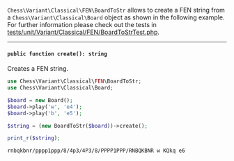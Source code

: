 `Chess\Variant\Classical\FEN\BoardToStr` allows to create a FEN string from a `Chess\Variant\Classical\Board` object as shown in the following example. For further information please check out the tests in [tests/unit/Variant/Classical/FEN/BoardToStrTest.php](https://github.com/chesslablab/php-chess/blob/master/tests/unit/Variant/Classical/FEN/BoardToStrTest.php).

---

#### `public function create(): string`

Creates a FEN string.

```php
use Chess\Variant\Classical\FEN\BoardToStr;
use Chess\Variant\Classical\Board;

$board = new Board();
$board->play('w', 'e4');
$board->play('b', 'e5');

$string = (new BoardToStr($board))->create();

print_r($string);
```
```
rnbqkbnr/pppp1ppp/8/4p3/4P3/8/PPPP1PPP/RNBQKBNR w KQkq e6
```
